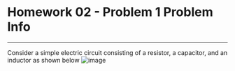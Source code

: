 # Homework 02 - Problem 1 Problem Info
---
Consider a simple electric circuit consisting of a resistor, a capacitor, and an inductor as shown below
![image](/downloads/h02_01.png)
